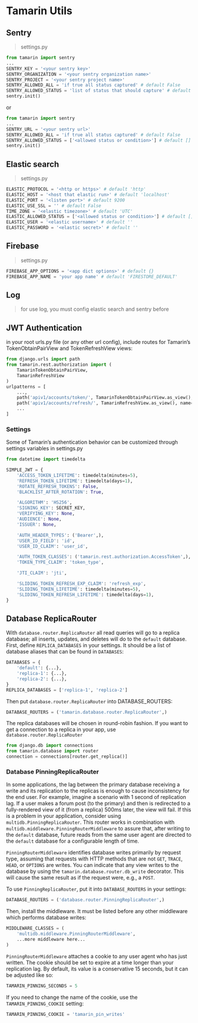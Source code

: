 # Tamarin Utils


## Sentry
> settings.py
```python
from tamarin import sentry
...
SENTRY_KEY = '<your sentry key>'
SENTRY_ORGANIZATION = '<your sentry organization name>'
SENTRY_PROJECT = '<your sentry project name>'
SENTRY_ALLOWED_ALL = 'if true all status captured' # default False
SENTRY_ALLOWED_STATUS = 'list of status that should capture' # default []
sentry.init()
```
or
```python
from tamarin import sentry
...
SENTRY_URL = '<your sentry url>'
SENTRY_ALLOWED_ALL = 'if true all status captured' # default False
SENTRY_ALLOWED_STATUS = ['<allowed status or condition>'] # default []
sentry.init()
``` 
 

## Elastic search
> settings.py
```python
ELASTIC_PROTOCOL = '<http or https>' # default 'http'
ELASTIC_HOST = '<host that elastic run>' # default 'localhost'
ELASTIC_PORT = '<listen port>' # default 9200
ELASTIC_USE_SSL = '' # default False
TIME_ZONE = '<elastic timezone>' # default 'UTC'
ELASTIC_ALLOWED_STATUS = ['<allowed status or condition>'] # default []
ELASTIC_USER = '<elastic username>' # default ''
ELASTIC_PASSWORD = '<elastic secret>' # default ''
```

## Firebase
> settings.py
```python
FIREBASE_APP_OPTIONS = '<app dict options>' # default {}
FIREBASE_APP_NAME = 'your app name' # default 'FIRESTORE_DEFAULT'
```


## Log
> for use log, you must config elastic search and sentry before



## JWT Authentication
in your root urls.py file (or any other url config), 
include routes for Tamarin’s 
TokenObtainPairView and TokenRefreshView views:
```python
from django.urls import path
from tamarin.rest.authorization import (
    TamarinTokenObtainPairView,
    TamarinRefreshView
)
urlpatterns = [
    ...,
    path('apiv1/accounts/token/', TamarinTokenObtainPairView.as_view(), name='token_obtain_pair'),
    path('apiv1/accounts/refresh/', TamarinRefreshView.as_view(), name='token_refresh'),
    ...
]
```
### Settings
Some of Tamarin’s authentication behavior can be 
customized through settings variables in settings.py
```python
from datetime import timedelta

SIMPLE_JWT = {
    'ACCESS_TOKEN_LIFETIME': timedelta(minutes=5),
    'REFRESH_TOKEN_LIFETIME': timedelta(days=1),
    'ROTATE_REFRESH_TOKENS': False,
    'BLACKLIST_AFTER_ROTATION': True,

    'ALGORITHM': 'HS256',
    'SIGNING_KEY': SECRET_KEY,
    'VERIFYING_KEY': None,
    'AUDIENCE': None,
    'ISSUER': None,

    'AUTH_HEADER_TYPES': ('Bearer',),
    'USER_ID_FIELD': 'id',
    'USER_ID_CLAIM': 'user_id',

    'AUTH_TOKEN_CLASSES': ('tamarin.rest.authorization.AccessToken',),
    'TOKEN_TYPE_CLAIM': 'token_type',

    'JTI_CLAIM': 'jti',

    'SLIDING_TOKEN_REFRESH_EXP_CLAIM': 'refresh_exp',
    'SLIDING_TOKEN_LIFETIME': timedelta(minutes=5),
    'SLIDING_TOKEN_REFRESH_LIFETIME': timedelta(days=1),
}
```

## Database ReplicaRouter

With `database.router.ReplicaRouter` all read queries will go to a replica
database;  all inserts, updates, and deletes will do to the ``default``
database.
First, define ``REPLICA_DATABASES`` in your settings.  It should be a list of
database aliases that can be found in ``DATABASES``:
```python
DATABASES = {
    'default': {...},
    'replica-1': {...},
    'replica-2': {...},
}
REPLICA_DATABASES = ['replica-1', 'replica-2']
```
Then put ``database.router.ReplicaRouter`` into DATABASE_ROUTERS:
```python
DATABASE_ROUTERS = ('tamarin.database.router.ReplicaRouter',)
```    
The replica databases will be chosen in round-robin fashion.
If you want to get a connection to a replica in your app, use `database.router.ReplicaRouter`
```python
from django.db import connections
from tamarin.database import router
connection = connections[router.get_replica()]
```

### Database PinningReplicaRouter
In some applications, the lag between the primary database receiving a
write and its replication to the replicas is enough to cause inconsistency
for the end user. For example, imagine a scenario with 1 second of replication lag.
If a user makes a forum post (to the primary) and then is redirected 
to a fully-rendered view of it (from a replica) 500ms later, the view will fail. 
If this is a problem in your application, consider using `multidb.PinningReplicaRouter`. 
This router works in combination with `multidb.middleware.PinningRouterMiddleware` 
to assure that, after writing to the `default` database, future reads from the same 
user agent are directed to the `default` database for a configurable length of time.

`PinningRouterMiddleware` identifies database writes primarily by request type, 
assuming that requests with HTTP methods that are not `GET`, `TRACE`, `HEAD`, or `OPTIONS` 
are writes. You can indicate that any view writes to the database by using the 
`tamarin.database.router.db_write` decorator. This will cause the same result 
as if the request were, e.g., a `POST`.

To use `PinningReplicaRouter`, put it into `DATABASE_ROUTERS` in your settings:
```python
DATABASE_ROUTERS = ('database.router.PinningReplicaRouter',)
```
Then, install the middleware. It must be listed before any other middleware 
which performs database writes:
```python
MIDDLEWARE_CLASSES = (
    'multidb.middleware.PinningRouterMiddleware',
    ...more middleware here...
)

```
`PinningRouterMiddleware` attaches a cookie to any user agent who has just written. 
The cookie should be set to expire at a time longer than your replication lag. 
By default, its value is a conservative 15 seconds, but it can be adjusted like so:
```python
TAMARIN_PINNING_SECONDS = 5
```
If you need to change the name of the cookie, use the `TAMARIN_PINNING_COOKIE` setting:
```python
TAMARIN_PINNING_COOKIE = 'tamarin_pin_writes'
```
